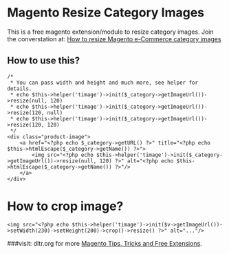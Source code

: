 Magento Resize Category Images
==============================

This is a free magento extension/module to resize category images. 
Join the converstation at: 
[How to resize Magento e-Commerce category images](http://dltr.org/blog/magento/121/How-to-resize-Magento-e-Commerce-category-images)

## How to use this?

	/*
	 * You can pass width and height and much more, see helper for details.
	 * echo $this->helper('timage')->init($_category->getImageUrl())->resize(null, 120)
	 * echo $this->helper('timage')->init($_category->getImageUrl())->resize(120, null)
	 * echo $this->helper('timage')->init($_category->getImageUrl())->resize(120, 120)
	 */
	<div class="product-image">
		<a href="<?php echo $_category->getURL() ?>" title="<?php echo $this->htmlEscape($_category->getName()) ?>">
			<img src="<?php echo $this->helper('timage')->init($_category->getImageUrl())->resize(null, 120) ?>" alt="<?php echo $this->htmlEscape($_category->getName()) ?>"/>
		</a>
	</div>
	
# How to crop image?
`
<img src="<?php echo $this->helper('timage')->init($v->getImageUrl())->setWidth(230)->setHeight(200)->crop()->resize() ?>" alt="..."/>
`

###visit: dltr.org for more [Magento Tips, Tricks and Free Extensions](http://dltr.org/).
